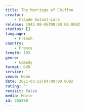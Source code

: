 ```yaml
---
title: The Marriage of Chiffon
creator:
    - Claude Autant-Lara
release: 1942-08-06T00:00:00.000Z
studios: []
language:
    - French
country:
    - France
length: 103
genre:
    - Comedy
format: DVD
service: ''
venue: Home
date: 2021-03-22T04:00:00.000Z
rating: ''
revisit: false
media: Movie
id: 265990
---
```



